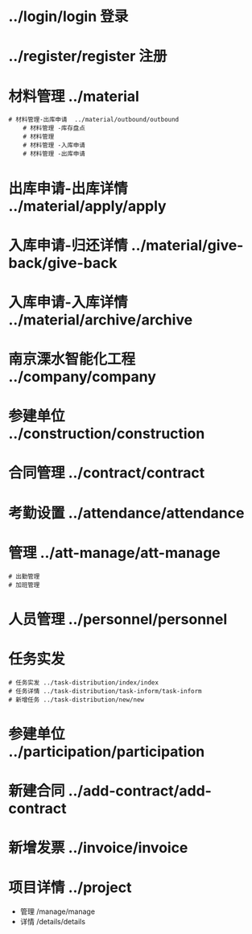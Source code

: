 # ../login/login 登录
# ../register/register 注册

# 材料管理  ../material
    # 材料管理-出库申请  ../material/outbound/outbound
        # 材料管理 -库存盘点
        # 材料管理
        # 材料管理 -入库申请
        # 材料管理 -出库申请 
	  
# 出库申请-出库详情  ../material/apply/apply
# 入库申请-归还详情  ../material/give-back/give-back
# 入库申请-入库详情  ../material/archive/archive

# 南京溧水智能化工程 ../company/company
# 参建单位          ../construction/construction
# 合同管理          ../contract/contract
# 考勤设置          ../attendance/attendance
# 管理              ../att-manage/att-manage
    # 出勤管理
    # 加班管理   
# 人员管理 ../personnel/personnel
   
# 任务实发
    # 任务实发 ../task-distribution/index/index
    # 任务详情 ../task-distribution/task-inform/task-inform
    # 新增任务 ../task-distribution/new/new
# 参建单位          ../participation/participation  
# 新建合同          ../add-contract/add-contract  
# 新增发票          ../invoice/invoice
# 项目详情 			../project
+ 	管理 				/manage/manage 
+ 	详情 				/details/details 